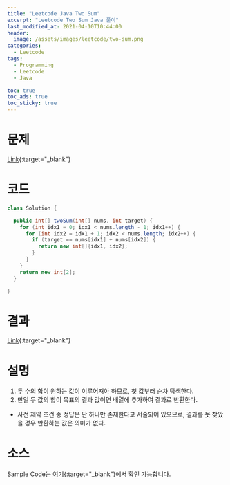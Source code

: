 ```yaml
---
title: "Leetcode Java Two Sum"
excerpt: "Leetcode Two Sum Java 풀이"
last_modified_at: 2021-04-10T10:44:00
header:
  image: /assets/images/leetcode/two-sum.png
categories:
  - Leetcode
tags:
  - Programming
  - Leetcode
  - Java

toc: true
toc_ads: true
toc_sticky: true
---
```

# 문제
[Link](https://leetcode.com/problems/two-sum){:target="_blank"}

# 코드
```java
class Solution {

  public int[] twoSum(int[] nums, int target) {
    for (int idx1 = 0; idx1 < nums.length - 1; idx1++) {
      for (int idx2 = idx1 + 1; idx2 < nums.length; idx2++) {
        if (target == nums[idx1] + nums[idx2]) {
          return new int[]{idx1, idx2};
        }
      }
    }
    return new int[2];
  }

}
```

# 결과
[Link](https://leetcode.com/submissions/detail/478105252/){:target="_blank"}

# 설명
1. 두 수의 합이 원하는 값이 이루어져야 하므로, 첫 값부터 순차 탐색한다.
2. 만일 두 값의 합이 목표의 결과 값이면 배열에 추가하여 결과로 반환한다.
  - 사전 제약 조건 중 정답은 단 하나만 존재한다고 서술되어 있으므로, 결과를 못 찾았을 경우 반환하는 값은 의미가 없다.

# 소스
Sample Code는 [여기](https://github.com/GracefulSoul/leetcode/blob/master/src/main/java/gracefulsoul/problems/TwoSum.java){:target="_blank"}에서 확인 가능합니다.